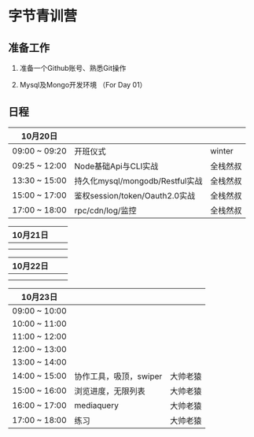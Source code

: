 # 字节青训营



## 准备工作

1. 准备一个Github账号、熟悉Git操作  

2. Mysql及Mongo开发环境 （For Day 01）



## 日程

| 10月20日      |                                 |          |
| ------------- | ------------------------------- | -------- |
| 09:00 ~ 09:20 | 开班仪式                        | winter   |
| 09:25 ~ 12:00 | Node基础Api与CLI实战            | 全栈然叔 |
| 13:30 ~ 15:00 | 持久化mysql/mongodb/Restful实战 | 全栈然叔 |
| 15:00 ~ 17:00 | 鉴权session/token/Oauth2.0实战  | 全栈然叔 |
| 17:00 ~ 18:00 | rpc/cdn/log/监控                | 全栈然叔 |

| 10月21日 |      |      |
| -------- | ---- | ---- |
|          |      |      |
|          |      |      |

| 10月22日 |      |      |
| -------- | ---- | ---- |
|          |      |      |
|          |      |      |

| 10月23日            |                        |          |
| ------------------- | ---------------------- | -------- |
| 09:00	~	10:00 |                        |          |
| 10:00	~	11:00 |                        |          |
| 11:00	~	12:00 |                        |          |
| 12:00	~	13:00 |                        |          |
| 13:00	~	14:00 |                        |          |
| 14:00	~	15:00 | 协作工具，吸顶，swiper | 大帅老猿 |
| 15:00	~	16:00 | 浏览进度，无限列表     | 大帅老猿 |
| 16:00	~	17:00 | mediaquery             | 大帅老猿 |
| 17:00	~	18:00 | 练习                   | 大帅老猿 |
